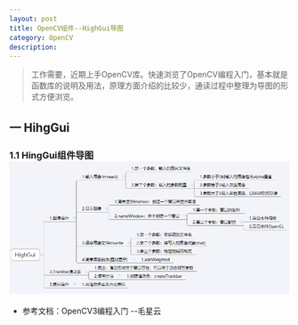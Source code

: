 ```yaml
---
layout: post
title: OpenCV组件--HighGui导图
category: OpenCV
description: 
---
```

>工作需要，近期上手OpenCV库。快速浏览了OpenCV编程入门，基本就是函数库的说明及用法，原理方面介绍的比较少，通读过程中整理为导图的形式方便浏览。

## 一  HihgGui
### 1.1 HingGui组件导图![openCV_Gui](/images/2019-07-07-OpenCV/openCV_Gui.png)
* 参考文档：OpenCV3编程入门 --毛星云

